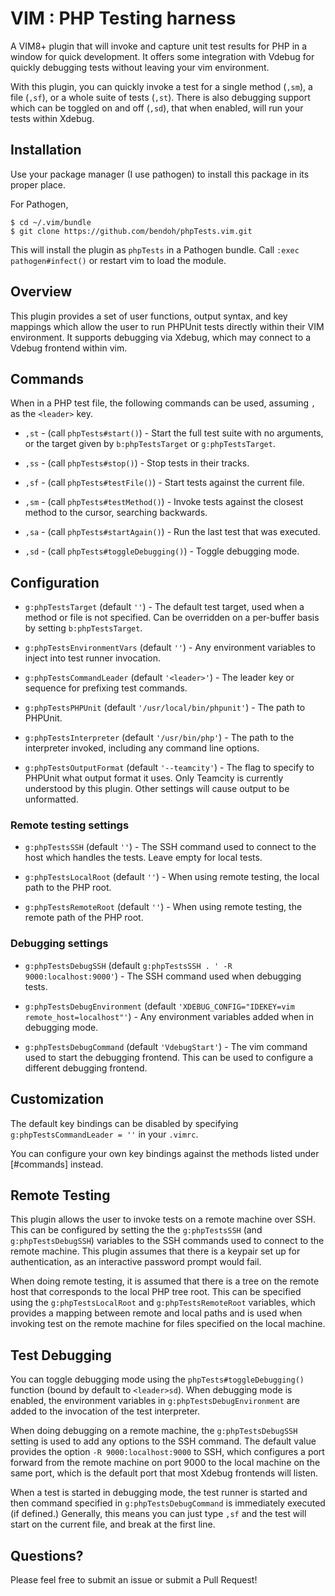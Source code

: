 # VIM : PHP Testing harness

A VIM8+ plugin that will invoke and capture unit test results for PHP in a window for quick development. It offers some
integration with Vdebug for quickly debugging tests without leaving your vim environment.

With this plugin, you can quickly invoke a test for a single method (`,sm`), a file (`,sf`), or a whole suite of tests
(`,st`). There is also debugging support which can be toggled on and off (`,sd`), that when enabled, will run your tests
within Xdebug.

## Installation

Use your package manager (I use pathogen) to install this package in its proper place.

For Pathogen,

```
$ cd ~/.vim/bundle
$ git clone https://github.com/bendoh/phpTests.vim.git
```

This will install the plugin as `phpTests` in a Pathogen bundle. Call `:exec pathogen#infect()` or restart vim to load
the module.

## Overview

This plugin provides a set of user functions, output syntax, and key mappings which allow the user to run PHPUnit tests
directly within their VIM environment. It supports debugging via Xdebug, which may connect to a Vdebug frontend within
vim.

## Commands

When in a PHP test file, the following commands can be used, assuming `,` as the `<leader>` key.

* `,st` - (call `phpTests#start()`) - Start the full test suite with no arguments, or the target given by `b:phpTestsTarget` or `g:phpTestsTarget`.

* `,ss` - (call `phpTests#stop()`) - Stop tests in their tracks.

* `,sf` - (call `phpTests#testFile()`) - Start tests against the current file.

* `,sm` - (call `phpTests#testMethod()`) - Invoke tests against the closest method to the cursor, searching backwards.

* `,sa` - (call `phpTests#startAgain()`) - Run the last test that was executed.

* `,sd` - (call `phpTests#toggleDebugging()`) - Toggle debugging mode.

## Configuration

* `g:phpTestsTarget` (default `''`) - The default test target, used when a method or file is not specified. Can be
  overridden on a per-buffer basis by setting `b:phpTestsTarget`.

* `g:phpTestsEnvironmentVars` (default `''`) - Any environment variables to inject into test runner invocation.

* `g:phpTestsCommandLeader` (default `'<leader>'`) - The leader key or sequence for prefixing test commands.

* `g:phpTestsPHPUnit` (default `'/usr/local/bin/phpunit'`) - The path to PHPUnit.

* `g:phpTestsInterpreter` (default `'/usr/bin/php'`) - The path to the interpreter invoked, including any command line options.

* `g:phpTestsOutputFormat` (default `'--teamcity'`) - The flag to specify to PHPUnit what output format it uses. Only Teamcity is currently understood by this plugin. Other settings will cause output to be unformatted.

### Remote testing settings

* `g:phpTestsSSH` (default `''`) - The SSH command used to connect to the host  which handles the tests. Leave empty for local tests.

* `g:phpTestsLocalRoot` (default `''`) - When using remote testing, the local path to the PHP root.

* `g:phpTestsRemoteRoot` (default `''`) - When using remote testing, the remote path of the PHP root.

### Debugging settings

* `g:phpTestsDebugSSH` (default `g:phpTestsSSH . ' -R 9000:localhost:9000'`) - The SSH command used when debugging tests.

* `g:phpTestsDebugEnvironment` (default `'XDEBUG_CONFIG="IDEKEY=vim remote_host=localhost"'`) - Any environment
  variables added when in debugging mode.

* `g:phpTestsDebugCommand` (default `'VdebugStart'`) - The vim command used to start the debugging frontend. This can be
  used to configure a different debugging frontend.

## Customization

The default key bindings can be disabled by specifying `g:phpTestsCommandLeader = ''` in your `.vimrc`.

You can configure your own key bindings against the methods listed under [#commands] instead.

## Remote Testing

This plugin allows the user to invoke tests on a remote machine over SSH. This can be configured by setting the
the `g:phpTestsSSH` (and `g:phpTestsDebugSSH`) variables to the SSH commands used to connect to the remote machine. This
plugin assumes that there is a keypair set up for authentication, as an interactive password prompt would fail.

When doing remote testing, it is assumed that there is a tree on the remote host that corresponds to the local PHP tree
root. This can be specified using the `g:phpTestsLocalRoot` and `g:phpTestsRemoteRoot` variables, which provides a
mapping between remote and local paths and is used when invoking test on the remote machine for files specified on the
local machine.

## Test Debugging

You can toggle debugging mode using the `phpTests#toggleDebugging()` function (bound by default to `<leader>sd`). When
debugging mode is enabled, the environment variables in `g:phpTestsDebugEnvironment` are added to the invocation of the
test interpreter.

When doing debugging on a remote machine, the `g:phpTestsDebugSSH` setting is used to add any options to the SSH
command. The default value provides the option `-R 9000:localhost:9000` to SSH, which configures a port forward from the
remote machine on port 9000 to the local machine on the same port, which is the default port that most Xdebug frontends
will listen.

When a test is started in debugging mode, the test runner is started and then command specified in
`g:phpTestsDebugCommand` is immediately executed (if defined.) Generally, this means you can just type `,sf` and the
test will start on the current file, and break at the first line.

## Questions?

Please feel free to submit an issue or submit a Pull Request!
